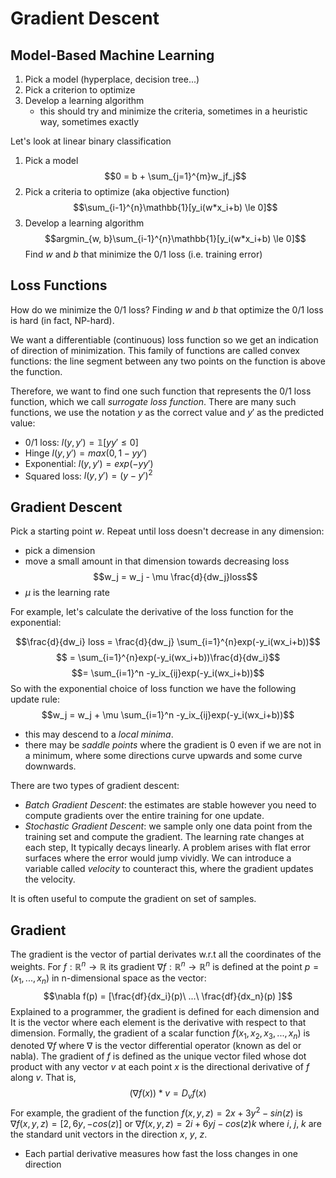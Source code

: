 
# Gradient Descent

## Model-Based Machine Learning

1. Pick a model (hyperplace, decision tree...)
2. Pick a criterion to optimize
3. Develop a learning algorithm
	- this should try and minimize the criteria, sometimes in a heuristic way, sometimes exactly

Let's look at linear binary classification

1. Pick a model
$$0 = b + \sum_{j=1}^{m}w_jf_j$$
2. Pick a criteria to optimize (aka objective function)
$$\sum_{i-1}^{n}\mathbb{1}[y_i(w*x_i+b) \le 0]$$
3. Develop a learning algorithm
$$argmin_{w, b}\sum_{i-1}^{n}\mathbb{1}[y_i(w*x_i+b) \le 0]$$
	Find $w$ and $b$ that minimize the 0/1 loss (i.e. training error)

## Loss Functions

How do we minimize the 0/1 loss? Finding $w$ and $b$ that optimize the 0/1 loss is hard (in fact, NP-hard).

We want a differentiable (continuous) loss function so we get an indication of direction of minimization. This family of functions are called convex functions: the line segment between any two points on the function is above the function.

Therefore, we want to find one such function that represents the 0/1 loss function, which we call _surrogate loss function_. There are many such functions, we use the notation $y$ as the correct value and $y'$ as the predicted value:

- 0/1 loss: $l(y, y')=\mathbb{1}[yy' \le 0]$
- Hinge $l(y, y')= max(0,1-yy')$
- Exponential: $l(y, y') = exp(-yy')$
- Squared loss: $l(y, y') = (y -y')^2$

## Gradient Descent

Pick a starting point $w$. Repeat until loss doesn't decrease in any dimension:

- pick a dimension
- move a small amount in that dimension towards decreasing loss
$$w_j = w_j - \mu \frac{d}{dw_j}loss$$
- $\mu$ is the learning rate

For example, let's calculate the derivative of the loss function for the exponential:

$$\frac{d}{dw_i} loss = \frac{d}{dw_j} \sum_{i=1}^{n}exp(-y_i(wx_i+b))$$
$$ = \sum_{i=1}^{n}exp(-y_i(wx_i+b))\frac{d}{dw_i}$$
$$= \sum_{i=1}^n -y_ix_{ij}exp(-y_i(wx_i+b))$$
So with the exponential choice of loss function we have the following update rule:
$$w_j = w_j + \mu \sum_{i=1}^n -y_ix_{ij}exp(-y_i(wx_i+b))$$

- this may descend to a _local minima_.
- there may be _saddle points_ where the gradient is 0 even if we are not in a minimum, where some directions curve upwards and some curve downwards.

There are two types of gradient descent:

- _Batch Gradient Descent_: the estimates are stable however you need to compute gradients over the entire training for one update.
- _Stochastic Gradient Descent_: we sample only one data point from the training set and compute the gradient. The learning rate changes at each step, It typically decays linearly. A problem  arises with flat error surfaces where the error would jump vividly. We can introduce a variable called _velocity_ to counteract this, where the gradient updates the velocity.

It is often useful to compute the gradient on set of samples.


## Gradient

The gradient is the vector of partial derivates w.r.t all the coordinates of the weights. For $f: \mathbb{R}^n \rightarrow \mathbb{R}$ its gradient $\nabla f:\mathbb{R}^n \rightarrow \mathbb{R}^n$ is defined at the point $p=(x_1, ..., x_n)$ in n-dimensional space as the vector:
$$\nabla f(p) = [\frac{df}{dx_i}(p)\ ...\ \frac{df}{dx_n}(p) ]$$
Explained to a programmer, the gradient is defined for each dimension and It is the vector where each element is the derivative with respect to that dimension.
Formally, the gradient of a scalar function $f(x_1, x_2, x_3, ..., x_n)$ is denoted $\nabla f$ where $\nabla$ is the vector differential operator (known as del or nabla). The gradient of $f$ is defined as the unique vector filed whose dot product with any vector $v$ at each point $x$ is the directional derivative of $f$ along $v$. That is,
$$(\nabla f(x))*v = D_vf(x)$$
For example, the gradient of the function $f(x, y, z)=2x + 3y^2 - sin(z)$ is $\nabla f(x, y, z)=[2, 6y, -cos(z)]$ or $\nabla f(x, y, z)=2i+6yj-cos(z)k$ where $i$, $j$, $k$ are the standard unit vectors in the direction $x$, $y$, $z$.

- Each partial derivative measures how fast the loss changes in one direction

